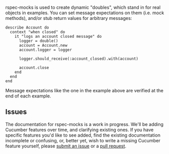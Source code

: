 rspec-mocks is used to create dynamic "doubles", which stand in for real
objects in examples. You can set message expectations on them (i.e. mock
methods), and/or stub return values for arbitrary messages:

    describe Account do
      context "when closed" do
        it "logs an account closed message" do
          logger = double()
          account = Account.new
          account.logger = logger

          logger.should_receive(:account_closed).with(account)

          account.close
        end
      end
    end

Message expectations like the one in the example above are verified at
the end of each example.

## Issues

The documentation for rspec-mocks is a work in progress. We'll be adding
Cucumber features over time, and clarifying existing ones.  If you have
specific features you'd like to see added, find the existing documentation
incomplete or confusing, or, better yet, wish to write a missing Cucumber
feature yourself, please [submit an
issue](http://github.com/rspec/rspec-mocks/issues) or a [pull
request](http://github.com/rspec/rspec-mocks).

